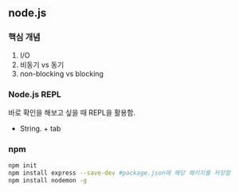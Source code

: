 ## node.js
### 핵심 개념
1. I/O
2. 비동기 vs 동기
3. non-blocking vs blocking

### Node.js REPL
바로 확인을 해보고 싶을 때 REPL을 활용함.
- String. + tab

### npm
```sh
npm init
npm install express --save-dev #package.json에 해당 패키지를 저장함
npm install nodemon -g
```